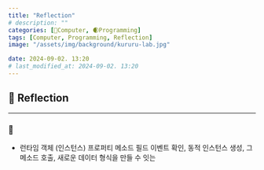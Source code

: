```yaml
---
title: "Reflection"
# description: ""
categories: [💫Computer, 🌒Programming]
tags: [Computer, Programming, Reflection]
image: "/assets/img/background/kururu-lab.jpg"

date: 2024-09-02. 13:20
# last_modified_at: 2024-09-02. 13:20
---
```


## 💫 Reflection

---

### 🫧

- 런타임 객체 (인스턴스) 프로퍼티 메소드 필드 이벤트 확인, 동적 인스턴스 생성, 그 메소드 호출, 새로운 데이터 형식을 만들 수 잇는
